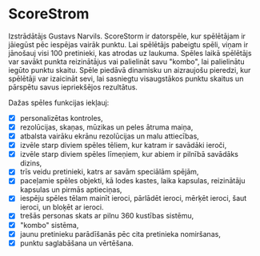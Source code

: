 # ScoreStrom
Izstrādātājs Gustavs Narvils.
ScoreStorm ir datorspēle, kur spēlētājam ir jāiegūst pēc iespējas vairāk punktu. Lai spēlētājs pabeigtu spēli, viņam ir jānošauj visi 100 pretinieki, kas atrodas uz laukuma. Spēles laikā spēlētājs var savākt punkta reizinātājus vai palielināt savu "kombo", lai palielinātu iegūto punktu skaitu. Spēle piedāvā dinamisku un aizraujošu pieredzi, kur spēlētāji var izaicināt sevi, lai sasniegtu visaugstākos punktu skaitus un pārspētu savus iepriekšējos rezultātus.

Dažas spēles funkcijas iekļauj:
- [x] personalizētas kontroles,
- [x] rezolūcijas, skaņas, mūzikas un peles ātruma maiņa,
- [x] atbalsta vairāku ekrānu rezolūcijas un malu attiecības,
- [x] izvēle starp diviem spēles tēliem, kur katram ir savādāki ieroči,
- [x] izvēle starp diviem spēles līmeņiem, kur abiem ir pilnībā savādāks dizins,
- [x] trīs veidu pretinieki, katrs ar savām speciālām spējām,
- [x] paceļamie spēles objekti, kā lodes kastes, laika kapsulas, reizinātāju kapsulas un pirmās aptieciņas,
- [x] iespēju spēles tēlam mainīt ieroci, pārlādēt ieroci, mērķēt ieroci, šaut ieroci, un bloķēt ar ieroci.
- [x] trešās personas skats ar pilnu 360 kustības sistēmu,
- [x] "kombo" sistēma,
- [x] jaunu pretinieku parādīšanās pēc cita pretinieka nomiršanas,
- [x] punktu saglabāšana un vērtēšana.
